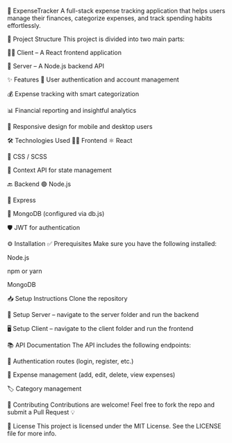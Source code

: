 💸 ExpenseTracker
A full-stack expense tracking application that helps users manage their finances, categorize expenses, and track spending habits effortlessly.

📁 Project Structure
This project is divided into two main parts:

🧑‍💻 Client – A React frontend application

🔧 Server – A Node.js backend API

✨ Features
🔐 User authentication and account management

💰 Expense tracking with smart categorization

📊 Financial reporting and insightful analytics

📱 Responsive design for mobile and desktop users

🛠️ Technologies Used
🧑‍🎨 Frontend
⚛️ React

🎨 CSS / SCSS

🧠 Context API for state management

🔙 Backend
🟢 Node.js

🚂 Express

🍃 MongoDB (configured via db.js)

🛡️ JWT for authentication

⚙️ Installation
✅ Prerequisites
Make sure you have the following installed:

Node.js

npm or yarn

MongoDB

📥 Setup Instructions
Clone the repository

📡 Setup Server – navigate to the server folder and run the backend

🖥️ Setup Client – navigate to the client folder and run the frontend

📚 API Documentation
The API includes the following endpoints:

🔐 Authentication routes (login, register, etc.)

💸 Expense management (add, edit, delete, view expenses)

🏷️ Category management

🤝 Contributing
Contributions are welcome!
Feel free to fork the repo and submit a Pull Request 💡

📄 License
This project is licensed under the MIT License.
See the LICENSE file for more info.
